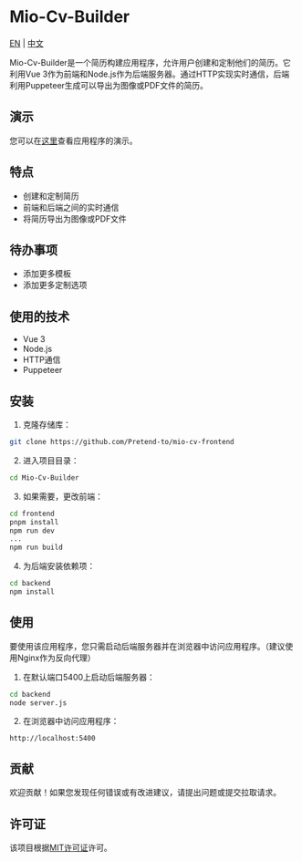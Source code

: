 # Mio-Cv-Builder

[EN](README-en-us.md) | [中文](README.md)

Mio-Cv-Builder是一个简历构建应用程序，允许用户创建和定制他们的简历。它利用Vue 3作为前端和Node.js作为后端服务器。通过HTTP实现实时通信，后端利用Puppeteer生成可以导出为图像或PDF文件的简历。

## 演示

您可以在[这里](https://cv.krumio.com)查看应用程序的演示。

## 特点

- 创建和定制简历
- 前端和后端之间的实时通信
- 将简历导出为图像或PDF文件

## 待办事项

- 添加更多模板
- 添加更多定制选项

## 使用的技术

- Vue 3
- Node.js
- HTTP通信
- Puppeteer

## 安装

1. 克隆存储库：

```bash
git clone https://github.com/Pretend-to/mio-cv-frontend
```

2. 进入项目目录：

```bash
cd Mio-Cv-Builder
```

3. 如果需要，更改前端：

```bash
cd frontend
pnpm install
npm run dev
...
npm run build
```

4. 为后端安装依赖项：

```bash
cd backend
npm install
```

## 使用

要使用该应用程序，您只需启动后端服务器并在浏览器中访问应用程序。（建议使用Nginx作为反向代理）

1. 在默认端口5400上启动后端服务器：

```bash
cd backend
node server.js
```

2. 在浏览器中访问应用程序：

```
http://localhost:5400
```

## 贡献

欢迎贡献！如果您发现任何错误或有改进建议，请提出问题或提交拉取请求。

## 许可证

该项目根据[MIT许可证](LICENSE)许可。